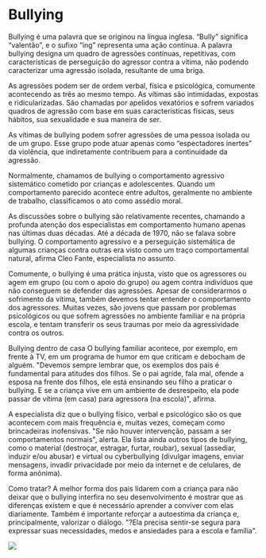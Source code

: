 # Bullying
Bullying é uma palavra que se originou na língua inglesa. “Bully” significa “valentão”, e o sufixo “ing” representa uma ação contínua. A palavra bullying designa um quadro de agressões contínuas, repetitivas, com características de perseguição do agressor contra a vítima, não podendo caracterizar uma agressão isolada, resultante de uma briga.

As agressões podem ser de ordem verbal, física e psicológica, comumente acontecendo as três ao mesmo tempo. As vítimas são intimidadas, expostas e ridicularizadas. São chamadas por apelidos vexatórios e sofrem variados quadros de agressão com base em suas características físicas, seus hábitos, sua sexualidade e sua maneira de ser.

As vítimas de bullying podem sofrer agressões de uma pessoa isolada ou de um grupo. Esse grupo pode atuar apenas como “espectadores inertes” da violência, que indiretamente contribuem para a continuidade da agressão.

Normalmente, chamamos de bullying o comportamento agressivo sistemático cometido por crianças e adolescentes. Quando um comportamento parecido acontece entre adultos, geralmente no ambiente de trabalho, classificamos o ato como assédio moral.

As discussões sobre o bullying são relativamente recentes, chamando a profunda atenção dos especialistas em comportamento humano apenas nas últimas duas décadas. Até a década de 1970, não se falava sobre bullying. O comportamento agressivo e a perseguição sistemática de algumas crianças contra outras era visto como um traço comportamental natural, afirma Cleo Fante, especialista no assunto.

Comumente, o bullying é uma prática injusta, visto que os agressores ou agem em grupo (ou com o apoio do grupo) ou agem contra indivíduos que não conseguem se defender das agressões. Apesar de considerarmos o sofrimento da vítima, também devemos tentar entender o comportamento dos agressores. Muitas vezes, são jovens que passam por problemas psicológicos ou que sofrem agressões no ambiente familiar e na própria escola, e tentam transferir os seus traumas por meio da agressividade contra os outros.

Bullying dentro de casa
O bullying familiar acontece, por exemplo, em frente à TV, em um programa de humor em que criticam e debocham de alguém. "Devemos sempre lembrar que, os exemplos dos pais é fundamental para atitudes dos filhos. Se o pai agride, fala mal, ofende a esposa na frente dos filhos, ele está ensinando seu filho a praticar o bullying. E se a criança vive em um ambiente de desrespeito, ela pode passar de vítima (em casa) para agressora (na escola)", afirma.

A especialista diz que o bullying físico, verbal e psicológico são os que acontecem com mais frequência e, muitas vezes, começam como brincadeiras inofensivas. "Se não houver intervenção, passam a ser comportamentos normais", alerta. Ela lista ainda outros tipos de bullying, como o material (destroçar, estragar, furtar, roubar), sexual (assediar, induzir e/ou abusar) e virtual ou cyberbullying (divulgar imagens, enviar mensagens, invadir privacidade por meio da internet e de celulares, de forma anônima).

Como tratar?
A melhor forma dos pais lidarem com a criança para não deixar que o bullying interfira no seu desenvolvimento é mostrar que as diferenças existem e que é necessário aprender a conviver com elas diariamente. Também é importante reforçar a autoestima da criança e, principalmente, valorizar o diálogo. "?Ela precisa sentir-se segura para expressar suas necessidades, medos e ansiedades para a escola e família". 


![](https://static.todamateria.com.br/upload/bu/ll/bullying-og.jpg)
